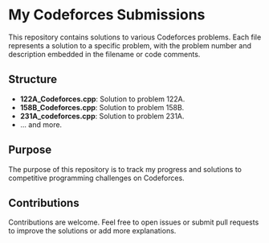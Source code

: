 # My Codeforces Submissions

This repository contains solutions to various Codeforces problems. Each file represents a solution to a specific problem, with the problem number and description embedded in the filename or code comments.

## Structure
- **122A_Codeforces.cpp**: Solution to problem 122A.
- **158B_Codeforces.cpp**: Solution to problem 158B.
- **231A_codeforces.cpp**: Solution to problem 231A.
- ... and more.

## Purpose
The purpose of this repository is to track my progress and solutions to competitive programming challenges on Codeforces.

## Contributions
Contributions are welcome. Feel free to open issues or submit pull requests to improve the solutions or add more explanations.
